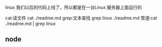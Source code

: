 linux
我们以后的代码上线了，所以都是在一台Linux 服务器上面运行的

cat:读文件 cat ./readme.md
grep:文本查找  grep linux ./readme.md
管道:cat ./readme.md | grep linux
## node
